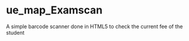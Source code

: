 ue_map_Examscan
===============

A simple barcode scanner done in HTML5 to check the current fee of the student
